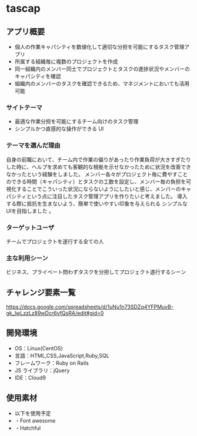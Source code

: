 # tascap

## アプリ概要

- 個人の作業キャパシティを数値化して適切な分担を可能にするタスク管理アプリ
- 所属する組織毎に複数のプロジェクトを作成
- 同一組織内のメンバー同士でプロジェクトとタスクの進捗状況やメンバーのキャパシティを確認
- 組織内のメンバーのタスクを確認できるため、マネジメントにおいても活用可能

### サイトテーマ

- 最適な作業分担を可能にするチーム向けのタスク管理
- シンプルかつ直感的な操作ができる UI

### テーマを選んだ理由

自身の前職において、チーム内で作業の偏りがあったり作業負荷が大きすぎたりした時に、ヘルプを求めても客観的な根拠を示せなかったために状況を改善できなかったという経験をしました。
  メンバー各々がプロジェクト毎に費やすことのできる時間（キャパシティ）とタスクの工数を設定し、メンバー毎の負担を可視化することでこういった状況にならないようにしたいと感じ、メンバーのキャパシティという点に注目したタスク管理アプリを作りたいと考えました。
  導入する際に抵抗を生まないよう、簡単で使いやすい印象を与えられる シンプルなUIを目指しました 。

### ターゲットユーザ

チームでプロジェクトを遂行する全ての人

### 主な利用シーン

ビジネス、プライベート問わずタスクを分担してプロジェクト遂行するシーン

## チャレンジ要素一覧

https://docs.google.com/spreadsheets/d/1uNu1n73SDZq4YFPMuvB-gk_lwLzzLz89wDcr6vfQsRA/edit#gid=0

## 開発環境

- OS：Linux(CentOS)
- 言語：HTML,CSS,JavaScript,Ruby,SQL
- フレームワーク：Ruby on Rails
- JS ライブラリ：jQuery
- IDE：Cloud9

## 使用素材

- 以下を使用予定
- ・Font awesome
- ・Hatchful

